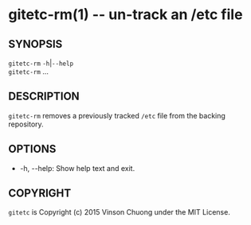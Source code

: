 # gitetc-rm(1) -- un-track an /etc file

## SYNOPSIS
`gitetc-rm` `-h`|`--help`<br>
`gitetc-rm` <file> ...<br>

## DESCRIPTION
`gitetc-rm` removes a previously tracked `/etc` file from the backing
repository.

## OPTIONS
* -h, --help:
  Show help text and exit.

## COPYRIGHT
`gitetc` is Copyright (c) 2015 Vinson Chuong under the MIT License.
